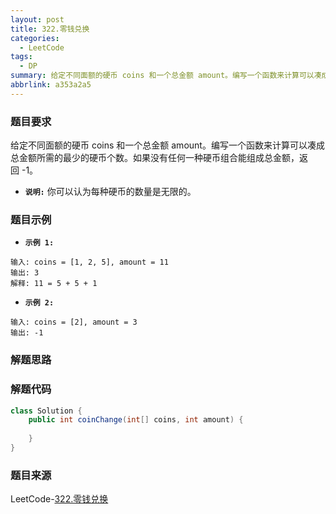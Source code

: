 ```yaml
---
layout: post
title: 322.零钱兑换
categories:
  - LeetCode
tags:
  - DP
summary: 给定不同面额的硬币 coins 和一个总金额 amount。编写一个函数来计算可以凑成总金额所需的最少的硬币个数。
abbrlink: a353a2a5
---
```


### 题目要求
给定不同面额的硬币 coins 和一个总金额 amount。编写一个函数来计算可以凑成总金额所需的最少的硬币个数。如果没有任何一种硬币组合能组成总金额，返回 -1。

- **`说明:`**
你可以认为每种硬币的数量是无限的。

### 题目示例
- **`示例 1:`**  
```
输入: coins = [1, 2, 5], amount = 11
输出: 3 
解释: 11 = 5 + 5 + 1
```

- **`示例 2:`**  
```
输入: coins = [2], amount = 3
输出: -1

```

### 解题思路



### 解题代码
```java
class Solution {
    public int coinChange(int[] coins, int amount) {
        
    }
}
```

### 题目来源
LeetCode-[322.零钱兑换](https://leetcode-cn.com/problems/coin-change/)
